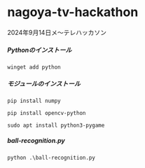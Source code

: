 # nagoya-tv-hackathon

2024年9月14日メ～テレハッカソン

##### Pythonのインストール

`winget add python`

##### モジュールのインストール

`pip install numpy`

`pip install opencv-python`

`sudo apt install python3-pygame`

##### ball-recognition.py

`python .\ball-recognition.py`
